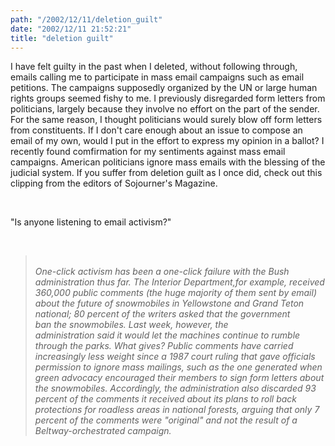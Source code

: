 ```yaml
---
path: "/2002/12/11/deletion_guilt" 
date: "2002/12/11 21:52:21" 
title: "deletion guilt" 
---
```

<p>I have felt guilty in the past when I deleted, without following through, emails calling me to participate in mass email campaigns such as email petitions.  The campaigns supposedly organized by the UN or large human rights groups seemed fishy to me.  I previously disregarded form letters from politicians, largely because they involve no effort on the part of the sender.  For the same reason, I thought politicians would surely blow off form letters from constituents.  If I don't care enough about an issue to compose an email of my own, would I put in the effort to express my opinion in a ballot?  I recently found comfirmation for my sentiments against mass email campaigns.  American politicians ignore mass emails with the blessing of the judicial system.  If you suffer from deletion guilt as I once did, check out this clipping from the editors of Sojourner's Magazine.</p><br><p>"Is anyone listening to email activism?"</p><br><blockquote><i><br>One-click activism has been a one-click failure with the Bush administration thus far. The Interior Department,for example, received 360,000 public comments (the huge majority of them sent by email) about the future of snowmobiles in Yellowstone and Grand Teton national; 80 percent of the writers asked that the government<br>ban the snowmobiles.  Last week, however, the<br>administration said it would let the machines continue to rumble through the parks. What gives? Public comments have carried increasingly less weight since a 1987 court ruling that gave officials permission to ignore mass mailings, such as the one generated when green advocacy encouraged their members to sign form letters about the snowmobiles. Accordingly, the administration also discarded 93 percent of the comments it received about its plans to roll back protections for roadless areas in national forests, arguing that only 7 percent of the comments were "original" and not the result of a<br>Beltway-orchestrated campaign. </i></blockquote>